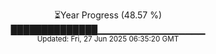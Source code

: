<p align="center">
⏳Year Progress (48.57 %) <br>
██████████████▁▁▁▁▁▁▁▁▁▁▁▁▁▁▁▁ <br>
<sub>Updated: Fri, 27 Jun 2025 06:35:20 GMT</sub>
</p>

